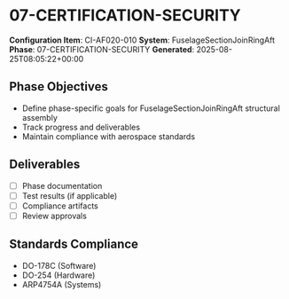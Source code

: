 # 07-CERTIFICATION-SECURITY

**Configuration Item**: CI-AF020-010
**System**: FuselageSectionJoinRingAft
**Phase**: 07-CERTIFICATION-SECURITY
**Generated**: 2025-08-25T08:05:22+00:00

## Phase Objectives
- Define phase-specific goals for FuselageSectionJoinRingAft structural assembly
- Track progress and deliverables
- Maintain compliance with aerospace standards

## Deliverables
- [ ] Phase documentation
- [ ] Test results (if applicable)
- [ ] Compliance artifacts
- [ ] Review approvals

## Standards Compliance
- DO-178C (Software)
- DO-254 (Hardware)
- ARP4754A (Systems)

